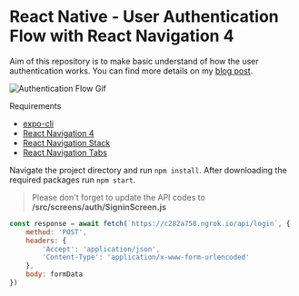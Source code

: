 # React Native - User Authentication Flow with React Navigation 4

Aim of this repository is to make basic understand of how the user authentication works. You can find more details on my [blog post](https://webomnizz.com/react-navigation-switch-navigator-and-authentication-flow/).

![Authentication Flow Gif](https://webomnizz.com/wp-content/uploads/2019/09/auth-flow.gif)

Requirements
* [expo-cli](https://facebook.github.io/react-native/docs/getting-started)
* [React Navigation 4](https://reactnavigation.org/docs/en/getting-started.html#install-into-an-existing-project)
* [React Navigation Stack](https://github.com/react-navigation/stack)
* [React Navigation Tabs](https://github.com/react-navigation/tabs)

Navigate the project directory and run ```npm install```. After downloading the required packages run ```npm start```.

> Please don't forget to update the API codes to **/src/screens/auth/SigninScreen.js**

```js
const response = await fetch(`https://c282a758.ngrok.io/api/login`, {
    method: 'POST', 
    headers: {
        'Accept': 'application/json',
        'Content-Type': 'application/x-www-form-urlencoded'
    }, 
    body: formData
})
```